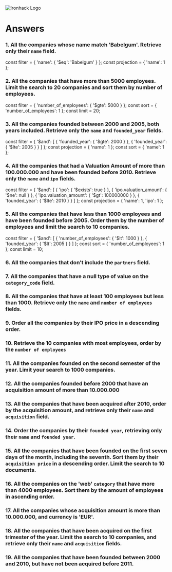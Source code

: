 ![Ironhack Logo](https://i.imgur.com/1QgrNNw.png)

# Answers

### 1. All the companies whose name match 'Babelgum'. Retrieve only their `name` field.

const filter = { 'name': { '$eq': 'Babelgum' } }; const projection = { 'name': 1 };

### 2. All the companies that have more than 5000 employees. Limit the search to 20 companies and sort them by **number of employees**.

const filter = { 'number_of_employees': { '$gte': 5000 } }; const sort = { 'number_of_employees': 1 }; const limit = 20;

### 3. All the companies founded between 2000 and 2005, both years included. Retrieve only the `name` and `founded_year` fields.

const filter = { '$and': [ { 'founded_year': { '$gte': 2000 } }, { 'founded_year': { '$lte': 2005 } } ] }; const projection = { 'name': 1 }; const sort = { 'name': 1 };

### 4. All the companies that had a Valuation Amount of more than 100.000.000 and have been founded before 2010. Retrieve only the `name` and `ipo` fields.

const filter = { '$and': [ { 'ipo': { '$exists': true } }, { 'ipo.valuation_amount': { '$ne': null } }, { 'ipo.valuation_amount': { '$gt': 100000000 } }, { 'founded_year': { '$lte': 2010 } } ] }; const projection = { 'name': 1, 'ipo': 1 };

### 5. All the companies that have less than 1000 employees and have been founded before 2005. Order them by the number of employees and limit the search to 10 companies.

const filter = { '$and': [ { 'number_of_employees': { '$lt': 1000 } }, { 'founded_year': { '$lt': 2005 } } ] }; const sort = { 'number_of_employees': 1 }; const limit = 10;

### 6. All the companies that don't include the `partners` field.

<!-- Your Code Goes Here -->

### 7. All the companies that have a null type of value on the `category_code` field.

<!-- Your Code Goes Here -->

### 8. All the companies that have at least 100 employees but less than 1000. Retrieve only the `name` and `number of employees` fields.

<!-- Your Code Goes Here -->

### 9. Order all the companies by their IPO price in a descending order.

<!-- Your Code Goes Here -->

### 10. Retrieve the 10 companies with most employees, order by the `number of employees`

<!-- Your Code Goes Here -->

### 11. All the companies founded on the second semester of the year. Limit your search to 1000 companies.

<!-- Your Code Goes Here -->

### 12. All the companies founded before 2000 that have an acquisition amount of more than 10.000.000

<!-- Your Code Goes Here -->

### 13. All the companies that have been acquired after 2010, order by the acquisition amount, and retrieve only their `name` and `acquisition` field.

<!-- Your Code Goes Here -->

### 14. Order the companies by their `founded year`, retrieving only their `name` and `founded year`.

<!-- Your Code Goes Here -->

### 15. All the companies that have been founded on the first seven days of the month, including the seventh. Sort them by their `acquisition price` in a descending order. Limit the search to 10 documents.

<!-- Your Code Goes Here -->

### 16. All the companies on the 'web' `category` that have more than 4000 employees. Sort them by the amount of employees in ascending order.

<!-- Your Code Goes Here -->

### 17. All the companies whose acquisition amount is more than 10.000.000, and currency is 'EUR'.

<!-- Your Code Goes Here -->

### 18. All the companies that have been acquired on the first trimester of the year. Limit the search to 10 companies, and retrieve only their `name` and `acquisition` fields.

<!-- Your Code Goes Here -->

### 19. All the companies that have been founded between 2000 and 2010, but have not been acquired before 2011.

<!-- Your Code Goes Here -->

